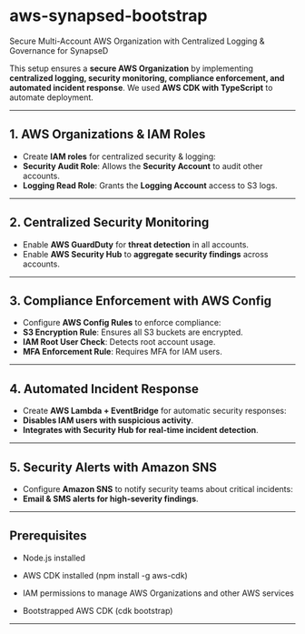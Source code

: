# aws-synapsed-bootstrap
 Secure Multi-Account AWS Organization with Centralized Logging & Governance for SynapseD

This setup ensures a **secure AWS Organization** by implementing **centralized logging, security monitoring, compliance enforcement, and automated incident response**. We used **AWS CDK with TypeScript** to automate deployment.

---

## **1. AWS Organizations & IAM Roles**  
- Create **IAM roles** for centralized security & logging:  
- **Security Audit Role**: Allows the **Security Account** to audit other accounts.  
- **Logging Read Role**: Grants the **Logging Account** access to S3 logs.  

---

## **2. Centralized Security Monitoring**  
- Enable **AWS GuardDuty** for **threat detection** in all accounts.
- Enable **AWS Security Hub** to **aggregate security findings** across accounts.  

---

## **3. Compliance Enforcement with AWS Config**  
- Configure **AWS Config Rules** to enforce compliance:  
- **S3 Encryption Rule**: Ensures all S3 buckets are encrypted.  
- **IAM Root User Check**: Detects root account usage.  
- **MFA Enforcement Rule**: Requires MFA for IAM users.  

---

## **4. Automated Incident Response**  
- Create **AWS Lambda + EventBridge** for automatic security responses:  
- **Disables IAM users with suspicious activity**.  
- **Integrates with Security Hub for real-time incident detection**.  

---

## **5. Security Alerts with Amazon SNS**  
- Configure **Amazon SNS** to notify security teams about critical incidents:  
- **Email & SMS alerts for high-severity findings**.  

---

## **Prerequisites**
- Node.js installed

- AWS CDK installed (npm install -g aws-cdk)

- IAM permissions to manage AWS Organizations and other AWS services

- Bootstrapped AWS CDK (cdk bootstrap)

---
